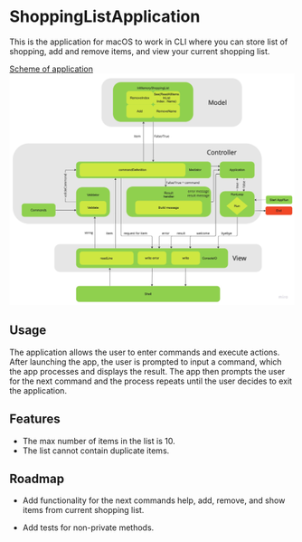 # ShoppingListApplication

This is the application for macOS to work in CLI where you can store list of shopping, add and remove items, and view your current shopping list.

[Scheme of application](https://miro.com/app/board/uXjVMd7ba5I=/)
![Scheme image](https://raw.githubusercontent.com/iBYarchitect/Homework/hw4-readme-file-improvement/CLIShoppingListApplication/image.jpg?raw=true)

## Usage

The application allows the user to enter commands and execute actions. After launching the app, the user is prompted to input a command, which the app processes and displays the result. The app then prompts the user for the next command and the process repeats until the user decides to exit the application.

## Features

- The max number of items in the list is 10.
- The list cannot contain duplicate items.

## Roadmap

- Add functionality for the next commands help, add, remove, and show items from current shopping list.

- Add tests for non-private methods.

